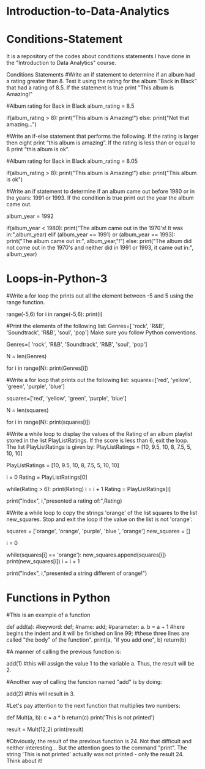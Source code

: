 # Introduction-to-Data-Analytics

# Conditions-Statement
It is a repository of the codes about conditions statements I have done in the "Introduction to Data Analytics" course.

  Conditions Statements 
#Write an if statement to determine if an album had a rating greater than 8. Test it using the rating for the album “Back in Black” that had a rating of 8.5. If the statement is true print "This album is Amazing!"

#Album rating for Back in Black
album_rating = 8.5

if(album_rating > 8):
print("This album is Amazing!")
else:
print("Not that amazing...")

#Write an if-else statement that performs the following. If the rating is larger then eight print “this album is amazing”. If the rating is less than or equal to 8 print “this album is ok”.

#Album rating for Back in Black
album_rating = 8.05

if(album_rating > 8):
print("This album is Amazing!")
else:
print("This album is ok")

#Write an if statement to determine if an album came out before 1980 or in the years: 1991 or 1993. If the condition is true print out the year the album came out.

album_year = 1992

if(album_year < 1980):
print("The album came out in the 1970's! It was in:",album_year)
elif (album_year == 1991) or (album_year == 1993):
print("The album came out in:", album_year,"!")
else:
print("The album did not come out in the 1970's and neither did in 1991 or 1993, it came out in:", album_year)

# Loops-in-Python-3

#Write a for loop the prints out all the element between -5 and 5 using the range function.

range(-5,6)
for i in range(-5,6):
    print(i)
    
#Print the elements of the following list: Genres=[ 'rock', 'R&B', 'Soundtrack', 'R&B', 'soul', 'pop'] Make sure you follow Python conventions.

Genres=[ 'rock', 'R&B', 'Soundtrack', 'R&B', 'soul', 'pop']

N = len(Genres)

for i in range(N):
    print(Genres[i])
    
#Write a for loop that prints out the following list: squares=['red', 'yellow', 'green', 'purple', 'blue']

squares=['red', 'yellow', 'green', 'purple', 'blue']

N = len(squares)

for i in range(N):
    print(squares[i])
    
#Write a while loop to display the values of the Rating of an album playlist stored in the list PlayListRatings. If the score is less than 6, exit the loop. The list PlayListRatings is given by: PlayListRatings = [10, 9.5, 10, 8, 7.5, 5, 10, 10]

PlayListRatings = [10, 9.5, 10, 8, 7.5, 5, 10, 10]

i = 0
Rating = PlayListRatings[0]

while(Rating > 6):
    print(Rating)
    i = i + 1
    Rating = PlayListRatings[i]
    
print("Index", i,"presented a rating of:",Rating)    

#Write a while loop to copy the strings 'orange' of the list squares to the list new_squares. Stop and exit the loop if the value on the list is not 'orange':

squares = ['orange', 'orange', 'purple', 'blue ', 'orange']
new_squares = []

i = 0

while(squares[i] == 'orange'):
    new_squares.append(squares[i])
    print(new_squares[i])
    i = i + 1
    
print("Index", i,"presented a string different of orange!")

# Functions in Python

#This is an example of a function

def add(a):       #keyword: def; #name: add; #parameter: a.
    b = a + 1     #here begins the indent and it will be finished on line 99; #these three lines are called "the body" of the function". 
    print(a, "if you add one", b)
    return(b)
    
#A manner of calling the previous function is:

add(1) #this will assign the value 1 to the variable a. Thus, the result will be 2.

#Another way of calling the funcion named "add" is by doing:

add(2) #this will result in 3.

#Let's pay attention to the next function that multiplies two numbers:

def Mult(a, b):
    c = a * b
    return(c)
    print('This is not printed')
    
result = Mult(12,2)
print(result)

#Obviously, the result of the previous function is 24. Not that difficult and neither interesting... But the attention goes to the command "print". The string 'This is not printed' actually was not printed - only the result 24. Think about it!

